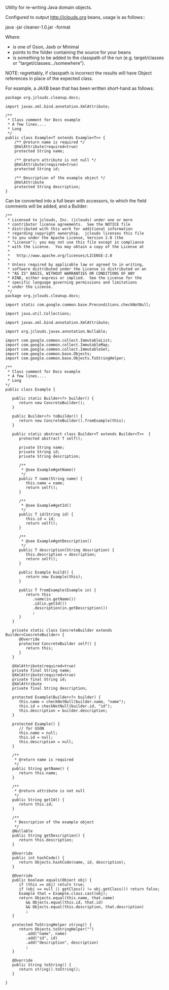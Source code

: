 Utility for re-writing Java domain objects.

Configured to output http://jclouds.org beans, usage is as follows::

java -jar cleaner-1.0.jar <sourcepath> <classpath> -format <format>

Where:

- <format> is one of Gson, Jaxb or Minimal
- <sourcepath> points to the folder containing the source for your beans
- <classpath> is something to be added to the classpath of the run (e.g. target/classes or "target/classes:../somewhere").
   
NOTE: regrettably, if classpath is incorrect the results will have Object references in place of the expected class.

For example, a JAXB bean that has been written short-hand as follows:

    package org.jclouds.cleanup.docs;
    
    import javax.xml.bind.annotation.XmlAttribute;
    
    /**
     * Class comment for Docs example
     * A few lines....
     * Long
     */
    public class Example<T extends Example<T>> {
        /** @return name is required */
        @XmlAttribute(required=true)
        protected String name;
    
        /** @return attribute is not null */
        @XmlAttribute(required=true)
        protected String id;
    
        /** Description of the example object */
        @XmlAttribute
        protected String description;
    }

Can be converted into a full bean with accessors, to which the field comments will be added, and a Builder:

    /**
     * Licensed to jclouds, Inc. (jclouds) under one or more
     * contributor license agreements.  See the NOTICE file
     * distributed with this work for additional information
     * regarding copyright ownership.  jclouds licenses this file
     * to you under the Apache License, Version 2.0 (the
     * "License"); you may not use this file except in compliance
     * with the License.  You may obtain a copy of the License at
     *
     *   http://www.apache.org/licenses/LICENSE-2.0
     *
     * Unless required by applicable law or agreed to in writing,
     * software distributed under the License is distributed on an
     * "AS IS" BASIS, WITHOUT WARRANTIES OR CONDITIONS OF ANY
     * KIND, either express or implied.  See the License for the
     * specific language governing permissions and limitations
     * under the License.
     */
    package org.jclouds.cleanup.docs;
    
    import static com.google.common.base.Preconditions.checkNotNull;
    
    import java.util.Collections;
    
    import javax.xml.bind.annotation.XmlAttribute;
    
    import org.jclouds.javax.annotation.Nullable;
    
    import com.google.common.collect.ImmutableList;
    import com.google.common.collect.ImmutableMap;
    import com.google.common.collect.ImmutableSet;
    import com.google.common.base.Objects;
    import com.google.common.base.Objects.ToStringHelper;
    
    /**
     * Class comment for Docs example
     * A few lines....
     * Long
    */
    public class Example {
    
       public static Builder<?> builder() { 
          return new ConcreteBuilder();
       }
       
       public Builder<?> toBuilder() { 
          return new ConcreteBuilder().fromExample(this);
       }
    
       public static abstract class Builder<T extends Builder<T>>  {
          protected abstract T self();
    
          private String name;
          private String id;
          private String description;
       
          /** 
           * @see Example#getName()
           */
          public T name(String name) {
             this.name = name;
             return self();
          }
    
          /** 
           * @see Example#getId()
           */
          public T id(String id) {
             this.id = id;
             return self();
          }
    
          /** 
           * @see Example#getDescription()
           */
          public T description(String description) {
             this.description = description;
             return self();
          }
    
          public Example build() {
             return new Example(this);
          }
          
          public T fromExample(Example in) {
             return this
                .name(in.getName())
                .id(in.getId())
                .description(in.getDescription())
                ;
          }
       }
    
       private static class ConcreteBuilder extends Builder<ConcreteBuilder> {
          @Override
          protected ConcreteBuilder self() {
             return this;
          }
       }
    
       @XmlAttribute(required=true)
       private final String name;
       @XmlAttribute(required=true)
       private final String id;
       @XmlAttribute
       private final String description;
    
       protected Example(Builder<?> builder) {
          this.name = checkNotNull(builder.name, "name");
          this.id = checkNotNull(builder.id, "id");
          this.description = builder.description; 
       }
    
       protected Example() {
          // for GSON
          this.name = null;
          this.id = null;
          this.description = null;
       }
    
       /**
        * @return name is required
        */
       public String getName() {
          return this.name;
       }
    
       /**
        * @return attribute is not null
        */
       public String getId() {
          return this.id;
       }
    
       /**
        * Description of the example object
        */
       @Nullable
       public String getDescription() {
          return this.description;
       }
    
       @Override
       public int hashCode() {
          return Objects.hashCode(name, id, description);
       }
    
       @Override
       public boolean equals(Object obj) {
          if (this == obj) return true;
          if (obj == null || getClass() != obj.getClass()) return false;
          Example that = Example.class.cast(obj);
          return Objects.equal(this.name, that.name)
             && Objects.equal(this.id, that.id)
             && Objects.equal(this.description, that.description)
             ;
       }
       
       protected ToStringHelper string() {
          return Objects.toStringHelper("")
             .add("name", name)
             .add("id", id)
             .add("description", description)
             ;
       }
       
       @Override
       public String toString() {
          return string().toString();
       }
    
    }

